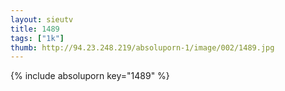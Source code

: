 ```yaml
--- 
layout: sieutv
title: 1489
tags: ["1k"]
thumb: http://94.23.248.219/absoluporn-1/image/002/1489.jpg
---
```

{% include absoluporn key="1489" %} 
